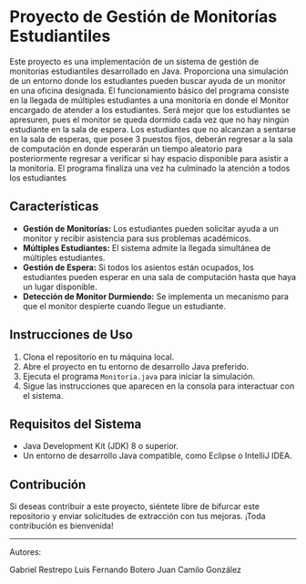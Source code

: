# Proyecto de Gestión de Monitorías Estudiantiles

Este proyecto es una implementación de un sistema de gestión de monitorias estudiantiles desarrollado en Java. Proporciona una simulación de un entorno donde los estudiantes pueden buscar ayuda de un monitor en una oficina designada. El funcionamiento básico del programa consiste en la llegada de múltiples estudiantes a una monitoría en donde el Monitor encargado de atender a los estudiantes. Será mejor que los estudiantes se apresuren, pues el monitor se queda dormido cada vez que no hay ningún estudiante en la sala de espera. Los estudiantes que no alcanzan a sentarse en la sala de esperas, que posee 3 puestos fijos, deberán regresar a la sala de computación en donde esperarán un tiempo aleatorio para posteriormente regresar a verificar si hay espacio disponible para asistir a la monitoria. El programa finaliza una vez ha culminado la atención a todos los estudiantes

## Características

- **Gestión de Monitorías:** Los estudiantes pueden solicitar ayuda a un monitor y recibir asistencia para sus problemas académicos.
- **Múltiples Estudiantes:** El sistema admite la llegada simultánea de múltiples estudiantes.
- **Gestión de Espera:** Si todos los asientos están ocupados, los estudiantes pueden esperar en una sala de computación hasta que haya un lugar disponible.
- **Detección de Monitor Durmiendo:** Se implementa un mecanismo para que el monitor despierte cuando llegue un estudiante.

## Instrucciones de Uso

1. Clona el repositorio en tu máquina local.
2. Abre el proyecto en tu entorno de desarrollo Java preferido.
3. Ejecuta el programa `Monitoria.java` para iniciar la simulación.
4. Sigue las instrucciones que aparecen en la consola para interactuar con el sistema.

## Requisitos del Sistema

- Java Development Kit (JDK) 8 o superior.
- Un entorno de desarrollo Java compatible, como Eclipse o IntelliJ IDEA.

## Contribución

Si deseas contribuir a este proyecto, siéntete libre de bifurcar este repositorio y enviar solicitudes de extracción con tus mejoras. ¡Toda contribución es bienvenida!

---

Autores:

Gabriel Restrepo
Luis Fernando Botero
Juan Camilo González

